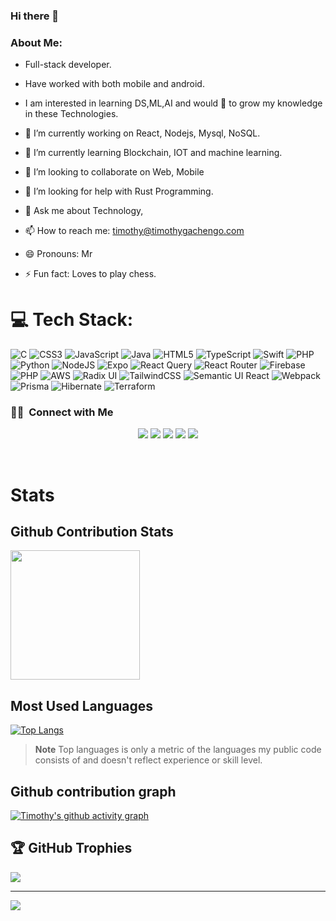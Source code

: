 ### Hi there 👋

### About Me:
 - Full-stack developer.
 - Have worked with both mobile and android.
 - I am interested in learning DS,ML,AI and would 💖 to grow my knowledge in these Technologies.

- 🔭 I’m currently working on React, Nodejs, Mysql, NoSQL.
- 🌱 I’m currently learning Blockchain, IOT and machine learning.
- 👯 I’m looking to collaborate on Web, Mobile
- 🤔 I’m looking for help with Rust Programming.
- 💬 Ask me about Technology,
- 📫 How to reach me: timothy@timothygachengo.com
- 😄 Pronouns: Mr
- ⚡ Fun fact: Loves to play chess.

# 💻 Tech Stack:
![C](https://img.shields.io/badge/c-%2300599C.svg?style=for-the-badge&logo=c&logoColor=white) ![CSS3](https://img.shields.io/badge/css3-%231572B6.svg?style=for-the-badge&logo=css3&logoColor=white) ![JavaScript](https://img.shields.io/badge/javascript-%23323330.svg?style=for-the-badge&logo=javascript&logoColor=%23F7DF1E) ![Java](https://img.shields.io/badge/java-%23ED8B00.svg?style=for-the-badge&logo=openjdk&logoColor=white) ![HTML5](https://img.shields.io/badge/html5-%23E34F26.svg?style=for-the-badge&logo=html5&logoColor=white) ![TypeScript](https://img.shields.io/badge/typescript-%23007ACC.svg?style=for-the-badge&logo=typescript&logoColor=white) ![Swift](https://img.shields.io/badge/swift-F54A2A?style=for-the-badge&logo=swift&logoColor=white) ![PHP](https://img.shields.io/badge/php-%23777BB4.svg?style=for-the-badge&logo=php&logoColor=white) ![Python](https://img.shields.io/badge/python-3670A0?style=for-the-badge&logo=python&logoColor=ffdd54) ![NodeJS](https://img.shields.io/badge/node.js-6DA55F?style=for-the-badge&logo=node.js&logoColor=white) ![Expo](https://img.shields.io/badge/expo-1C1E24?style=for-the-badge&logo=expo&logoColor=#D04A37) ![React Query](https://img.shields.io/badge/-React%20Query-FF4154?style=for-the-badge&logo=react%20query&logoColor=white) ![React Router](https://img.shields.io/badge/React_Router-CA4245?style=for-the-badge&logo=react-router&logoColor=white) ![Firebase](https://img.shields.io/badge/firebase-%23039BE5.svg?style=for-the-badge&logo=firebase) ![PHP](https://img.shields.io/badge/php-%23777BB4.svg?style=for-the-badge&logo=php&logoColor=white) ![AWS](https://img.shields.io/badge/AWS-%23FF9900.svg?style=for-the-badge&logo=amazon-aws&logoColor=white) ![Radix UI](https://img.shields.io/badge/radix%20ui-161618.svg?style=for-the-badge&logo=radix-ui&logoColor=white) ![TailwindCSS](https://img.shields.io/badge/tailwindcss-%2338B2AC.svg?style=for-the-badge&logo=tailwind-css&logoColor=white) ![Semantic UI React](https://img.shields.io/badge/Semantic%20UI%20React-%2335BDB2.svg?style=for-the-badge&logo=SemanticUIReact&logoColor=white) ![Webpack](https://img.shields.io/badge/webpack-%238DD6F9.svg?style=for-the-badge&logo=webpack&logoColor=black) ![Prisma](https://img.shields.io/badge/Prisma-3982CE?style=for-the-badge&logo=Prisma&logoColor=white) ![Hibernate](https://img.shields.io/badge/Hibernate-59666C?style=for-the-badge&logo=Hibernate&logoColor=white) ![Terraform](https://img.shields.io/badge/terraform-%235835CC.svg?style=for-the-badge&logo=terraform&logoColor=white)

### 🤝🏻 &nbsp;Connect with Me

<p align="center">
<a href="https://www.timothygachengo.com"><img src="https://img.shields.io/badge/-timothygachengo.com-3423A6?style=flat&logo=Google-Chrome&logoColor=white"/></a>
<a href="https://www.linkedin.com/in/timothy-mugo254"><img src="https://img.shields.io/badge/-Timothy%20Mugo-0077B5?style=flat&logo=Linkedin&logoColor=white"/></a>
<a href="mailto:timothy@timothygachengo.com"><img src="https://img.shields.io/badge/-timothy@timothygachengo.com-D14836?style=flat&logo=Gmail&logoColor=white"/></a>
<a href="https://www.instagram.com/timothy_gachengo"><img src="https://img.shields.io/badge/-@timothy_gachengo-E4405F?style=flat&logo=Instagram&logoColor=white"/></a>
<a href="https://web.facebook.com/timothy.mugo.35175"><img src="https://img.shields.io/badge/-@timothy-1877F2?style=flat&logo=Facebook&logoColor=white"/></a>
</p>


<br/>

# Stats

## Github Contribution Stats

<img height="207em" src="https://github-contribution-stats.vercel.app/api/?username=timothygachengo" align="center"/>


## Most Used Languages

[![Top Langs](https://github-readme-stats.vercel.app/api/top-langs/?username=timothygachengo&layout=compact&theme=merko&show_icons=true)](https://github-readme-stats.vercel.app/api/top-langs/?username=timothygachengo&size_weight=0.5&count_weight=0.5&theme=merko&show_icons=true&langs_count=10)

> **Note** Top languages is only a metric of the languages my public code consists of and doesn't reflect experience or skill level.

## Github contribution graph

[![Timothy's github activity graph](https://github-readme-activity-graph.cyclic.app/graph?username=timothygachengo&theme=gotham)](https://github.com/timothygachengo/github-readme-activity-graph)

## 🏆 GitHub Trophies
![](https://github-profile-trophy.vercel.app/?username=timothygachengo&theme=radical&no-frame=false&no-bg=true&margin-w=4)

<!--
**Timothygachengo/timothygachengo** is a ✨ _special_ ✨ repository because its `README.md` (this file) appears on your GitHub profile.

Here are some ideas to get you started:

- 🔭 I’m currently working on ...
- 🌱 I’m currently learning ...
- 👯 I’m looking to collaborate on ...
- 🤔 I’m looking for help with ...
- 💬 Ask me about ...
- 📫 How to reach me: ...
- 😄 Pronouns: ...
- ⚡ Fun fact: ...
-->

---
[![](https://visitcount.itsvg.in/api?id=timothygachengo&icon=0&color=0)](https://visitcount.itsvg.in)

<!-- Proudly created with GPRM ( https://gprm.itsvg.in ) -->
